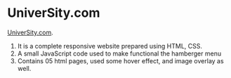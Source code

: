 # UniverSity.com

[UniverSity.com](https://serene-aryabhata-f9bef7.netlify.app/).

1. It is a complete responsive website prepared using HTML, CSS.
2. A small JavaScript code used to make functional the hamberger menu
3. Contains 05 html pages, used some hover effect, and image overlay as well.
